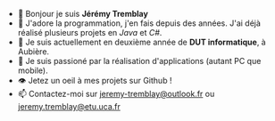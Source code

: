 - 👋 Bonjour je suis __Jérémy Tremblay__
- 👀 J'adore la programmation, j'en fais depuis des années. J'ai déjà réalisé plusieurs projets en *Java* et *C#*.
- 🌱 Je suis actuellement en deuxième année de __DUT informatique__, à Aubière.
- 💞️ Je suis passioné par la réalisation d'applications (autant PC que mobile).
- 👁️ Jetez un oeil à mes projets sur Github !
- 📫 Contactez-moi sur jeremy-tremblay@outlook.fr ou jeremy.tremblay@etu.uca.fr

<!---
JeremyTremblay2/JeremyTremblay2 is a ✨ special ✨ repository because its `README.md` (this file) appears on your GitHub profile.
You can click the Preview link to take a look at your changes.
--->
